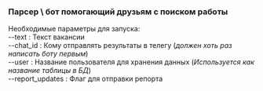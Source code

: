 ### Парсер \ бот помогающий друзьям с поиском работы


Необходимые параметры для запуска:  
--text : Текст вакансии  
--chat_id : Кому отправлять результаты в телегу (*должен хоть раз написать боту первым*)  
--user : Название пользователя для хранения данных (*Используется как название таблицы в БД*)  
--report_updates : Флаг для отправки репорта